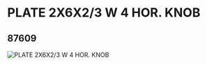 # PLATE 2X6X2/3 W 4 HOR. KNOB
## 87609
![PLATE 2X6X2/3 W 4 HOR. KNOB](https://lc-www-live-s.legocdn.com/media/bricks/5/2/4560929.jpg)